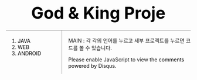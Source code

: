 <!doctype html>
<html>
<head>
  <title>WEB1 - html</title>
  <meta charset="utf-8">
  <style>
    a {
      color:black;
      text-decoration: none;
    }
    h1{
      font-size: 45px;
      text-align: center;
      border-bottom: 1px solid gray;
      margin:0px;
      padding: 20px;
    }
    #grid ol{
      border-right: 1px solid gray;
      width: 100px;
      margin: 0px;
      padding: 20px;
      padding-left: 32px;
    }
    body{
      margin: 0px;
    }
    #grid{
      display: grid;
      grid-template-columns: 150px 1fr;
    }
    #main{
      padding-left: 20px;
    }
  </style>
</head>
<body>
  <h1><a href="1.html">  God & King Proje</a></h1>

<div id = "grid">
  <ol>
    <li> <a href ="2.html">JAVA</a></li>
    <li> <a href ="3.html">WEB</a></li>
    <li> <a href ="4.html">ANDROID</a></li>
  </ol>
<div id = "main">
<br>MAIN : 각 각의 언어를 누르고 세부 프로젝트를 누르면 코드를 볼 수 있습니다.<br>
<p>
  <div id="disqus_thread"></div>
  <script>

  /**
  *  RECOMMENDED CONFIGURATION VARIABLES: EDIT AND UNCOMMENT THE SECTION BELOW TO INSERT DYNAMIC VALUES FROM YOUR PLATFORM OR CMS.
  *  LEARN WHY DEFINING THESE VARIABLES IS IMPORTANT: https://disqus.com/admin/universalcode/#configuration-variables*/
  /*
  var disqus_config = function () {
  this.page.url = PAGE_URL;  // Replace PAGE_URL with your page's canonical URL variable
  this.page.identifier = PAGE_IDENTIFIER; // Replace PAGE_IDENTIFIER with your page's unique identifier variable
  };
  */
  (function() { // DON'T EDIT BELOW THIS LINE
  var d = document, s = d.createElement('script');
  s.src = 'https://king-god.disqus.com/embed.js';
  s.setAttribute('data-timestamp', +new Date());
  (d.head || d.body).appendChild(s);
  })();
  </script>
  <noscript>Please enable JavaScript to view the <a href="https://disqus.com/?ref_noscript">comments powered by Disqus.</a></noscript>

</p>
  </div>
  </div>
  </body>
  </html>
